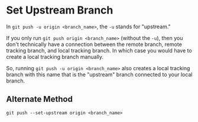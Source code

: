 # Set Upstream Branch

In `git push -u origin <branch_name>`, the `-u` stands for "upstream."

If you only run `git push origin <branch_name>` (without the `-u`), then you don't technically have a connection between the remote branch, remote tracking branch, and local tracking branch.  In which case you would have to create a local tracking branch manually.

So, running `git push -u origin <branch_name>` also creates a local tracking branch with this name that is the "upstream" branch connected to your local branch.


## Alternate Method

`git push --set-upstream origin <branch_name>`